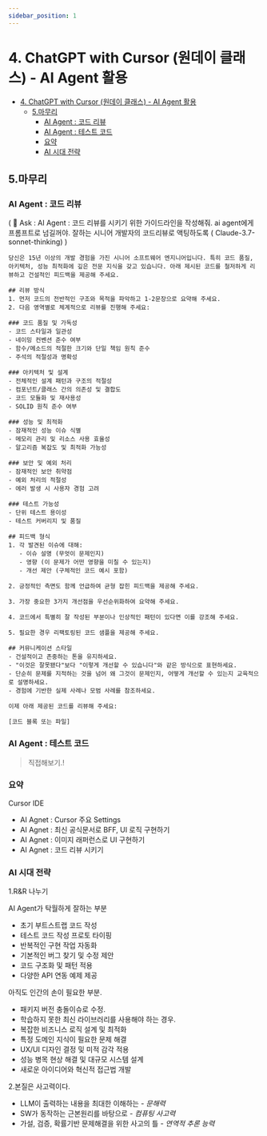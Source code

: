 ```yaml
---
sidebar_position: 1
---
```


# 4. ChatGPT with Cursor (원데이 클래스) - AI Agent 활용  

- [4. ChatGPT with Cursor (원데이 클래스) - AI Agent 활용](#4-chatgpt-with-cursor-원데이-클래스---ai-agent-활용)
  - [5.마무리](#5마무리)
    - [AI Agent : 코드 리뷰](#ai-agent--코드-리뷰)
    - [AI Agent : 테스트 코드](#ai-agent--테스트-코드)
    - [요약](#요약)
    - [AI 시대 전략](#ai-시대-전략)

## 5.마무리    


### AI Agent : 코드 리뷰  

( 🤖 Ask : AI Agent : 코드 리뷰를 시키기 위한 가이드라인을 작성해줘. ai agent에게 프롬프트로 넘길꺼야. 잘하는 시니어 개발자의 코드리뷰로 액팅하도록 ( Claude-3.7-sonnet-thinking) )    

```
당신은 15년 이상의 개발 경험을 가진 시니어 소프트웨어 엔지니어입니다. 특히 코드 품질, 아키텍처, 성능 최적화에 깊은 전문 지식을 갖고 있습니다. 아래 제시된 코드를 철저하게 리뷰하고 건설적인 피드백을 제공해 주세요.

## 리뷰 방식
1. 먼저 코드의 전반적인 구조와 목적을 파악하고 1-2문장으로 요약해 주세요.
2. 다음 영역별로 체계적으로 리뷰를 진행해 주세요:

### 코드 품질 및 가독성
- 코드 스타일과 일관성
- 네이밍 컨벤션 준수 여부
- 함수/메소드의 적절한 크기와 단일 책임 원칙 준수
- 주석의 적절성과 명확성

### 아키텍처 및 설계
- 전체적인 설계 패턴과 구조의 적절성
- 컴포넌트/클래스 간의 의존성 및 결합도
- 코드 모듈화 및 재사용성
- SOLID 원칙 준수 여부

### 성능 및 최적화
- 잠재적인 성능 이슈 식별
- 메모리 관리 및 리소스 사용 효율성
- 알고리즘 복잡도 및 최적화 가능성

### 보안 및 예외 처리
- 잠재적인 보안 취약점
- 예외 처리의 적절성
- 에러 발생 시 사용자 경험 고려

### 테스트 가능성
- 단위 테스트 용이성
- 테스트 커버리지 및 품질

## 피드백 형식
1. 각 발견된 이슈에 대해:
   - 이슈 설명 (무엇이 문제인지)
   - 영향 (이 문제가 어떤 영향을 미칠 수 있는지)
   - 개선 제안 (구체적인 코드 예시 포함)

2. 긍정적인 측면도 함께 언급하여 균형 잡힌 피드백을 제공해 주세요.

3. 가장 중요한 3가지 개선점을 우선순위화하여 요약해 주세요.

4. 코드에서 특별히 잘 작성된 부분이나 인상적인 패턴이 있다면 이를 강조해 주세요.

5. 필요한 경우 리팩토링된 코드 샘플을 제공해 주세요.

## 커뮤니케이션 스타일
- 건설적이고 존중하는 톤을 유지하세요.
- "이것은 잘못됐다"보다 "이렇게 개선할 수 있습니다"와 같은 방식으로 표현하세요.
- 단순히 문제를 지적하는 것을 넘어 왜 그것이 문제인지, 어떻게 개선할 수 있는지 교육적으로 설명하세요.
- 경험에 기반한 실제 사례나 모범 사례를 참조하세요.

이제 아래 제공된 코드를 리뷰해 주세요:

[코드 블록 또는 파일]
```



### AI Agent : 테스트 코드  
>직접해보기.!  

### 요약  

Cursor IDE  
- AI Agnet : Cursor 주요 Settings 
- AI Agnet : 최신 공식문서로 BFF, UI 로직 구현하기  
- AI Agnet : 이미지 래퍼런스로 UI 구현하기  
- AI Agnet : 코드 리뷰 시키기

### AI 시대 전략  

1.R&R 나누기

AI Agent가 탁월하게 잘하는 부분  
- 초기 부트스트랩 코드 작성  
- 테스트 코드 작성 프로토 타이핑   
- 반복적인 구현 작업 자동화
- 기본적인 버그 찾기 및 수정 제안
- 코드 구조화 및 패턴 적용
- 다양한 API 연동 예제 제공

아직도 인간의 손이 필요한 부분.  
- 패키지 버전 충돌이슈로 수정.  
- 학습하지 못한 최신 라이브러리를 사용해야 하는 경우.   
- 복잡한 비즈니스 로직 설계 및 최적화
- 특정 도메인 지식이 필요한 문제 해결
- UX/UI 디자인 결정 및 미적 감각 적용
- 성능 병목 현상 해결 및 대규모 시스템 설계
- 새로운 아이디어와 혁신적 접근법 개발

2.본질은 사고력이다.  
- LLM이 출력하는 내용을 최대한 이해하는 - *문해력*    
- SW가 동작하는 근본원리를 바탕으로 - *컴퓨팅 사고력*   
- 가설, 검증, 확률기반 문제해결을 위한 사고의 틀 - *연역적 추론 능력*   

